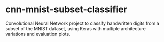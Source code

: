 # cnn-mnist-subset-classifier
Convolutional Neural Network project to classify handwritten digits from a subset of the MNIST dataset, using Keras with multiple architecture variations and evaluation plots.
